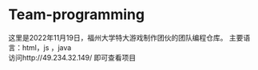 # Team-programming
这里是2022年11月19日，福州大学特大游戏制作团伙的团队编程仓库。
主要语言：html，js ，java           
访问http://49.234.32.149/ 即可查看项目
